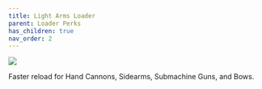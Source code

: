 ```yaml
---
title: Light Arms Loader
parent: Loader Perks
has_children: true
nav_order: 2
---
```


![](https://www.bungie.net/common/destiny2_content/icons/01682012da3796f47ae2aba116fdacb6.png)

Faster reload for Hand Cannons, Sidearms, Submachine Guns, and Bows.
